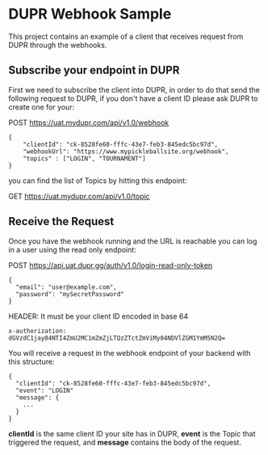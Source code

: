 # DUPR Webhook Sample

This project contains an example of a client that receives request from DUPR through the webhooks.

## Subscribe your endpoint in DUPR

First we need to subscribe the client into DUPR, in order to do that send the following request to DUPR, if you don't have a client ID please ask DUPR to create one for your:

POST https://uat.mydupr.com/api/v1.0/webhook

```
{
    "clientId": "ck-8528fe60-fffc-43e7-feb3-845edc5bc97d",
    "webhookUrl": "https://www.mypickleballsite.org/webhook",
    "topics" : ["LOGIN", "TOURNAMENT"]
}
```

you can find the list of Topics by hitting this endpoint:

GET https://uat.mydupr.com/api/v1.0/topic

## Receive the Request

Once you have the webhook running and the URL is reachable you can log in a user using the read only endpoint:

POST https://api.uat.dupr.gg/auth/v1.0/login-read-only-token

```
{
  "email": "user@example.com",
  "password": "mySecretPassword"
}
```
HEADER: It must be your client ID encoded in base 64

```
x-authorization: dGVzdC1jay04NTI4ZmU2MC1mZmZjLTQzZTctZmViMy04NDVlZGM1YmM5N2Q=
```

You will receive a request in the webhook endpoint of your backend with this structure:

```
{
  "clientId": "ck-8528fe60-fffc-43e7-feb3-845edc5bc97d",
  "event": "LOGIN"
  "message": {
    ...
  }
}
```

**clientId** is the same client ID your site has in DUPR, **event** is the Topic that triggered the request, and **message** contains the body of the request. 
